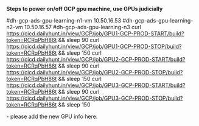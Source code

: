 **Steps to power on/off GCP gpu machine, use GPUs judicially**

#dh-gcp-ads-gpu-learning-n1-vm 10.50.16.53
#dh-gcp-ads-gpu-learning-n2-vm 10.50.16.57 #dh-gcp-ads-gpu-learning-n3
curl
https://cicd.dailyhunt.in/view/GCP/job/GPU1-GCP-PROD-START/build?token=RCRqPbH86t
&& sleep 90 curl
https://cicd.dailyhunt.in/view/GCP/job/GPU1-GCP-PROD-STOP/build?token=RCRqPbH86t
&& sleep 150 curl
https://cicd.dailyhunt.in/view/GCP/job/GPU2-GCP-PROD-START/build?token=RCRqPbH86t
&& sleep 90 curl
https://cicd.dailyhunt.in/view/GCP/job/GPU2-GCP-PROD-STOP/build?token=RCRqPbH86t
&& sleep 150 curl
https://cicd.dailyhunt.in/view/GCP/job/GPU3-GCP-PROD-START/build?token=RCRqPbH86t
&& sleep 90 curl
https://cicd.dailyhunt.in/view/GCP/job/GPU3-GCP-PROD-STOP/build?token=RCRqPbH86t
&& sleep 150

\- please add the new GPU info here.
